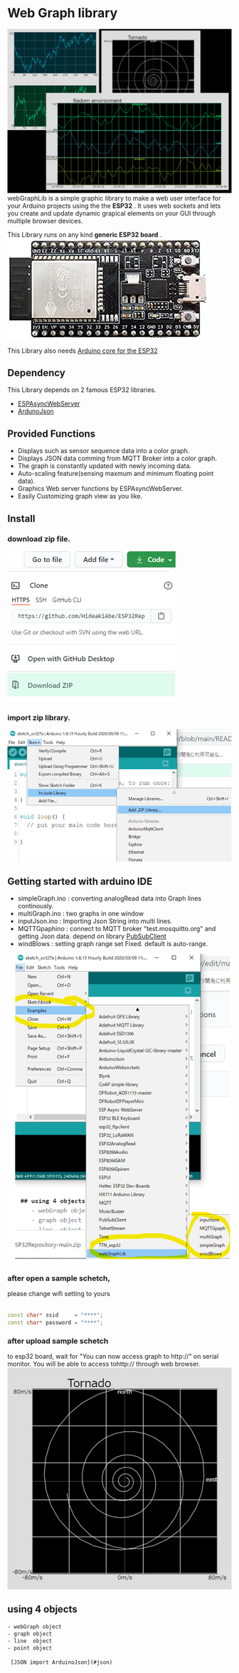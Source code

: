 # Web Graph library
![webGraphLib](https://github.com/HideakiAbe/ESP32Repository/blob/main/doc/sampleGraph.png)
webGraphLib is a simple graphic library to make a web user interface for your Arduino projects using the  the **ESP32** . It uses web sockets and lets you create and update dynamic grapical elements on your GUI through multiple browser devices.

This Library runs on any kind  **generic ESP32 board** .
![ESP32](https://github.com/HideakiAbe/ESP32Repository/blob/main/doc/ESP32.jpg) 

This Library also needs [Arduino core for the ESP32](https://github.com/espressif/arduino-esp32#installation-instructions)
##  Dependency
This Library depends on 2 famous ESP32 libraries.
- [ESPAsyncWebServer](https://github.com/me-no-dev/ESPAsyncWebServer)
- [ArdunoJson](https://github.com/bblanchon/ArduinoJson)

##  Provided Functions
- Displays such as sensor sequence data into a color graph.
- Displays JSON data comming from MQTT Broker into a color graph.
- The graph is constantly updated with newly incoming data.
- Auto-scaling feature(sensing maxmum and minimum floating point data).
- Graphics Web server functions by ESPAsyncWebServer.
- Easily Customizing graph view as you like.

##  Install 

### download zip file.

![download zip file](https://github.com/HideakiAbe/ESP32Repository/blob/main/doc/zipDwonload.png)


### import zip library.

![import zip library](https://github.com/HideakiAbe/ESP32Repository/blob/main/doc/EzipLibimport.png)



## Getting started with arduino IDE 
- simpleGraph.ino  :  converting analogRead data into Graph lines continously. 
- multiGraph.ino   :  two graphs in one window 
- inputJson.ino    :  Importing Json String  into multi lines.
- MQTTGpaphino     :  connect to MQTT broker "test.mosquitto.org" and getting Json data. depend on library [PubSubClient](https://github.com/knolleary/pubsubclient)
- windBlows     :  setting graph range set Fixed.  default is auto-range.


![start](https://github.com/HideakiAbe/ESP32Repository/blob/main/doc/Startsample.png)

### after open a sample schetch,
please change wifi setting to yours
```cpp

const char* ssid     = "****";
const char* password = "****";

```
### after upload sample schetch
to esp32 board, wait for "You can now access graph to http://<ipaddress>" on serial monitor. You will be able to access tohttp://<ipaddress> through web browser.
![windBlows](https://github.com/HideakiAbe/ESP32Repository/blob/main/doc/tornadopng.png)


 ## using 4 objects
    - webGraph object
    - graph object
    - line  object
    - point object
    
     [JSON import ArduinoJson](#json)
 
